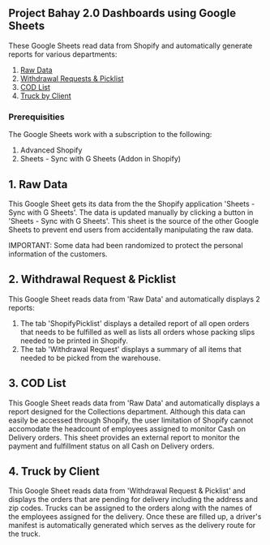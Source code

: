 ## Project Bahay 2.0 Dashboards using Google Sheets

These Google Sheets read data from Shopify and automatically generate reports for various departments:

1. [Raw Data](https://docs.google.com/spreadsheets/d/1JPNHrKz08RAabST2jJa834r2NP2srz_dpj6yi6ENJrU/edit?usp=sharing)
2. [Withdrawal Requests & Picklist](https://docs.google.com/spreadsheets/d/1UIv2elTBvxq67dxqGO3cqYN5cgZyMMARZOUenQ5zkqs/edit?usp=sharing)
3. [COD List](https://docs.google.com/spreadsheets/d/1GCRXFU8dXHpsfg1wNvs6pTFTC_TMXZRggPzFM2yT8OY/edit?usp=sharing)
4. [Truck by Client](https://docs.google.com/spreadsheets/d/1fqMDx6mAihxm63ENSacxzOX3pT_3cK_EdrjlQnrX3Eg/edit?usp=sharing)
 

### Prerequisities 

The Google Sheets work with a subscription to the following:

1. Advanced Shopify 
2. Sheets - Sync with G Sheets (Addon in Shopify)

## 1. Raw Data

This Google Sheet gets its data from the the Shopify application 'Sheets - Sync with G Sheets'.
The data is updated manually by clicking a button in 'Sheets - Sync with G Sheets'.
This sheet is the source of the other Google Sheets to prevent end users from accidentally manipulating the raw data.

IMPORTANT: Some data had been randomized to protect the personal information of the customers.

## 2. Withdrawal Request & Picklist

This Google Sheet reads data from 'Raw Data' and automatically displays 2 reports:

1. The tab 'ShopifyPicklist' displays a detailed report of all open orders that needs to be fulfilled as well as lists all orders whose packing slips needed to be printed in Shopify.
2. The tab 'Withdrawal Request' displays a summary of all items that needed to be picked from the warehouse.

## 3. COD List

This Google Sheet reads data from 'Raw Data' and automatically displays a report designed for the Collections department.
Although this data can easily be accessed through Shopify, the user limitation of Shopify cannot accomodate the headcount of employees assigned to monitor Cash on Delivery orders. This sheet provides an external report to monitor the payment and fulfillment status on all Cash on Delivery orders.

## 4. Truck by Client

This Google Sheet reads data from 'Withdrawal Request & Picklist' and displays the orders that are pending for delivery including the address and zip codes. Trucks can be assigned to the orders along with the names of the employees assigned for the delivery. Once these are filled up, a driver's manifest is automatically generated which serves as the delivery route for the truck. 


